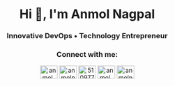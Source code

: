 <h1 align="center">Hi 👋, I'm Anmol Nagpal </h1>
<h3 align="center">Innovative DevOps • Technology Entrepreneur </h3>


<h3 align="center">Connect with me:</h3>
<p align="center">
<a href="https://twitter.com/anmol_nagpal" target="blank"><img align="center" src="https://raw.githubusercontent.com/rahuldkjain/github-profile-readme-generator/master/src/images/icons/Social/twitter.svg" alt="anmol_nagpal" height="30" width="40" /></a>
<a href="https://linkedin.com/in/anmolnagpal" target="blank"><img align="center" src="https://raw.githubusercontent.com/rahuldkjain/github-profile-readme-generator/master/src/images/icons/Social/linked-in-alt.svg" alt="anmolnagpal" height="30" width="40" /></a>
<a href="https://stackoverflow.com/users/5109770" target="blank"><img align="center" src="https://raw.githubusercontent.com/rahuldkjain/github-profile-readme-generator/master/src/images/icons/Social/stack-overflow.svg" alt="5109770" height="30" width="40" /></a>
<a href="https://instagram.com/anmol_nagpal" target="blank"><img align="center" src="https://raw.githubusercontent.com/rahuldkjain/github-profile-readme-generator/master/src/images/icons/Social/instagram.svg" alt="anmol_nagpal" height="30" width="40" /></a>
<a href="https://dev.to/anmolnagpal" target="blank"><img align="center" src="https://raw.githubusercontent.com/rahuldkjain/github-profile-readme-generator/master/src/images/icons/Social/devto.svg" alt="anmolnagpal" height="30" width="40" /></a>
</p>

